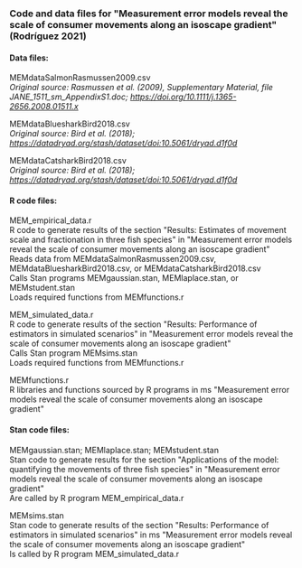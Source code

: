 ### Code and data files for "Measurement error models reveal the scale of consumer movements along an isoscape gradient" (Rodríguez 2021)   

#### Data files:   
MEMdataSalmonRasmussen2009.csv   
_Original source: Rasmussen et al. (2009), Supplementary Material, file JANE_1511_sm_AppendixS1.doc; https://doi.org/10.1111/j.1365-2656.2008.01511.x_  

MEMdataBluesharkBird2018.csv   
_Original source: Bird et al. (2018); https://datadryad.org/stash/dataset/doi:10.5061/dryad.d1f0d_

MEMdataCatsharkBird2018.csv   
_Original source: Bird et al. (2018); https://datadryad.org/stash/dataset/doi:10.5061/dryad.d1f0d_ 

#### R code files:
MEM_empirical_data.r   
R code to generate results of the section "Results: Estimates of movement scale and fractionation in three fish species" in "Measurement error models
reveal the scale of consumer movements along an isoscape gradient"      
Reads data from MEMdataSalmonRasmussen2009.csv, MEMdataBluesharkBird2018.csv, or MEMdataCatsharkBird2018.csv   
Calls Stan programs MEMgaussian.stan, MEMlaplace.stan, or MEMstudent.stan   
Loads required functions from MEMfunctions.r   

MEM_simulated_data.r   
R code to generate results of the section "Results: Performance of estimators in simulated scenarios" in "Measurement error models reveal the scale of consumer movements along an isoscape gradient"   
Calls Stan program MEMsims.stan   
Loads required functions from MEMfunctions.r   

MEMfunctions.r   
R libraries and functions sourced by R programs in ms "Measurement error models reveal the scale of consumer movements along an isoscape gradient"   

#### Stan code files:   
MEMgaussian.stan; MEMlaplace.stan; MEMstudent.stan   
Stan code to generate results for the section "Applications of the model: quantifying the movements of three fish species" in "Measurement error models reveal the scale of consumer movements along an isoscape gradient"   
Are called by R program MEM_empirical_data.r   
 
MEMsims.stan   
Stan code to generate results of the section "Results: Performance of estimators in simulated scenarios" in ms "Measurement error models reveal the scale of consumer movements along an isoscape gradient"   
Is called by R program MEM_simulated_data.r   
